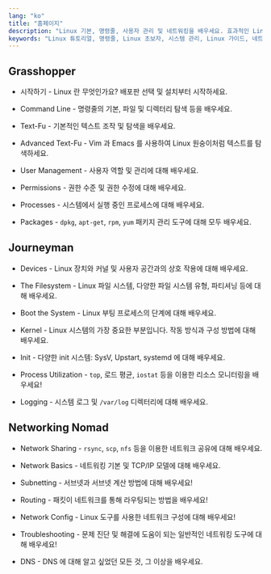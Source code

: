```yaml
---
lang: "ko"
title: "홈페이지"
description: "Linux 기본, 명령줄, 사용자 관리 및 네트워킹을 배우세요. 효과적인 Linux 시스템 관리를 위한 초급부터 고급 주제까지 탐색하세요."
keywords: "Linux 튜토리얼, 명령줄, Linux 초보자, 시스템 관리, Linux 가이드, 네트워킹, 패키지 관리, Linux 명령"
---
```


## Grasshopper

- 시작하기 - Linux 란 무엇인가요? 배포판 선택 및 설치부터 시작하세요.

- Command Line - 명령줄의 기본, 파일 및 디렉터리 탐색 등을 배우세요.

- Text-Fu - 기본적인 텍스트 조작 및 탐색을 배우세요.

- Advanced Text-Fu - Vim 과 Emacs 를 사용하여 Linux 원숭이처럼 텍스트를 탐색하세요.

- User Management - 사용자 역할 및 관리에 대해 배우세요.

- Permissions - 권한 수준 및 권한 수정에 대해 배우세요.

- Processes - 시스템에서 실행 중인 프로세스에 대해 배우세요.

- Packages - `dpkg`, `apt-get`, `rpm`, `yum` 패키지 관리 도구에 대해 모두 배우세요.

## Journeyman

- Devices - Linux 장치와 커널 및 사용자 공간과의 상호 작용에 대해 배우세요.

- The Filesystem - Linux 파일 시스템, 다양한 파일 시스템 유형, 파티셔닝 등에 대해 배우세요.

- Boot the System - Linux 부팅 프로세스의 단계에 대해 배우세요.

- Kernel - Linux 시스템의 가장 중요한 부분입니다. 작동 방식과 구성 방법에 대해 배우세요.

- Init - 다양한 init 시스템: SysV, Upstart, systemd 에 대해 배우세요.

- Process Utilization - `top`, 로드 평균, `iostat` 등을 이용한 리소스 모니터링을 배우세요!

- Logging - 시스템 로그 및 `/var/log` 디렉터리에 대해 배우세요.

## Networking Nomad

- Network Sharing - `rsync`, `scp`, `nfs` 등을 이용한 네트워크 공유에 대해 배우세요.

- Network Basics - 네트워킹 기본 및 TCP/IP 모델에 대해 배우세요.

- Subnetting - 서브넷과 서브넷 계산 방법에 대해 배우세요!

- Routing - 패킷이 네트워크를 통해 라우팅되는 방법을 배우세요!

- Network Config - Linux 도구를 사용한 네트워크 구성에 대해 배우세요!

- Troubleshooting - 문제 진단 및 해결에 도움이 되는 일반적인 네트워킹 도구에 대해 배우세요!

- DNS - DNS 에 대해 알고 싶었던 모든 것, 그 이상을 배우세요.
